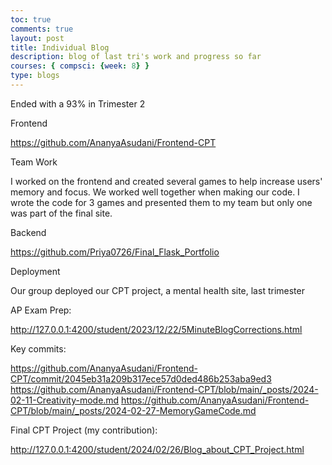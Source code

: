 ```yaml
---
toc: true
comments: true
layout: post
title: Individual Blog
description: blog of last tri's work and progress so far
courses: { compsci: {week: 8} }
type: blogs
---
```


Ended with a 93% in Trimester 2  

Frontend

https://github.com/AnanyaAsudani/Frontend-CPT

Team Work

I worked on the frontend and created several games to help increase users' memory and focus. We worked well together when making our code. I wrote the code for 3 games and presented them to my team but only one was part of the final site. 

Backend

https://github.com/Priya0726/Final_Flask_Portfolio

Deployment

Our group deployed our CPT project, a mental health site, last trimester 

AP Exam Prep: 

http://127.0.0.1:4200/student/2023/12/22/5MinuteBlogCorrections.html

Key commits: 

https://github.com/AnanyaAsudani/Frontend-CPT/commit/2045eb31a209b317ece57d0ded486b253aba9ed3
https://github.com/AnanyaAsudani/Frontend-CPT/blob/main/_posts/2024-02-11-Creativity-mode.md
https://github.com/AnanyaAsudani/Frontend-CPT/blob/main/_posts/2024-02-27-MemoryGameCode.md

Final CPT Project (my contribution):

http://127.0.0.1:4200/student/2024/02/26/Blog_about_CPT_Project.html